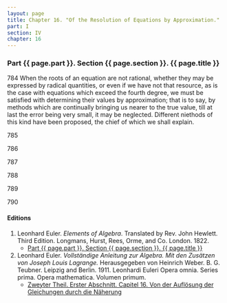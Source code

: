 ```yaml
---
layout: page
title: Chapter 16. "Of the Resolution of Equations by Approximation."
part: I
section: IV
chapter: 16
---
```


### Part {{ page.part }}. Section {{ page.section }}. {{ page.title }}

<span class="art">784</span> When the roots of an equation are not rational,
whether they may be expressed by radical quantities, or
even if we have not that resource, as is the case with equations which exceed the fourth degree,
we must be satisfied
with determining their values by approximation; that is to
say, by methods which are continually bringing us nearer to
the true value, till at last the error being very small, it may
be neglected. Different niethods of this kind have been proposed, the chief of which we shall explain.

<span class="art">785</span> 




<span class="art">786</span> 




<span class="art">787</span> 




<span class="art">788</span> 



<span class="art">789</span> 




<span class="art">790</span> 

#### Editions

1. Leonhard Euler. *Elements of Algebra*. Translated by Rev. John Hewlett. Third Edition. Longmans, Hurst, Rees, Orme, and Co. London. 1822.
    - [Part {{ page.part }}. Section {{ page.section }}. {{ page.title }}](/assets/euler/en/IV-16.pdf)
2. Leonhard Euler. *Vollständige Anleitung zur Algebra. Mit den Zusätzen von Joseph Louis Lagrange.* Herausgegeben von Heinrich Weber. B. G. Teubner. Leipzig and Berlin. 1911. Leonhardi Euleri Opera omnia. Series prima. Opera mathematica. Volumen primum.
    - [Zweyter Theil. Erster Abschnitt. Capitel 16. Von der Auflösung der Gleichungen durch die Näherung](/assets/euler/de/II-I-16.pdf)